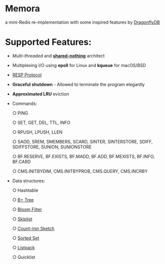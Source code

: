 # Memora
a mini-Redis re-implementation with some inspired features by [DragonflyDB](https://www.dragonflydb.io/)

# Supported Features:
- _Multi-threaded_ and [**shared-nothing**](https://en.wikipedia.org/wiki/Shared-nothing_architecture) architect
- Multiplexing I/O using **epoll** for Linux and **kqueue** for macOS/BSD
- [RESP Protocol](https://redis.io/docs/latest/develop/reference/protocol-spec/)
- **Graceful shutdown** - Allowed to terminate the program elegantly
- **Approximated LRU** eviction 
- Commands:

  ○ PING

  ○ SET, GET, DEL, TTL, INFO

  ○ RPUSH, LPUSH, LLEN

  ○ SADD, SREM, SMEMBERS, SCARD, SINTER, SINTERSTORE, SDIFF, SDIFFSTORE, SUNION, SUNIONSTORE

  ○ BF.RESERVE, BF.EXISTS, BF.MADD, BF.ADD, BF.MEXISTS, BF.INFO, BF.CARD 

  ○ CMS.INITBYDIM, CMS.INITBYPROB, CMS.QUERY, CMS.INCRBY

  
- Data structures:

  ○ Hashtable
  
  ○ [B+ Tree](https://www.dragonflydb.io/blog/dragonfly-new-sorted-set)
  
  ○ [Bloom Filter](https://en.wikipedia.org/wiki/Bloom_filter)
  
  ○ [Skiplist](https://en.wikipedia.org/wiki/Skip_list)

  ○ [Count-min Sketch](https://en.wikipedia.org/wiki/Count%E2%80%93min_sketch)
  
  ○ [Sorted Set](https://redis.io/docs/latest/develop/data-types/sorted-sets/)

  ○ [Listpack](https://deepwiki.com/antirez/listpack/2.1-memory-layout-and-encoding#backlen-field-and-backward-traversal)

  ○ Quicklist
  
